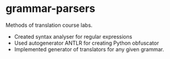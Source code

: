 # grammar-parsers
Methods of translation course labs.
- Created syntax analyser for regular expressions
- Used autogenerator ANTLR for creating Python obfuscator
- Implemented generator of translators for any given grammar.
